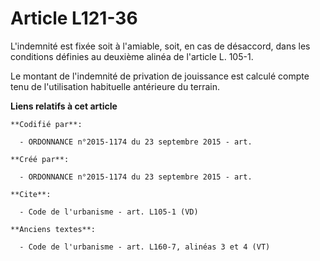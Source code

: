 # Article L121-36

L'indemnité est fixée soit à l'amiable, soit, en cas de désaccord, dans les conditions définies au deuxième alinéa de
l'article L. 105-1. 

Le montant de l'indemnité de privation de jouissance est calculé compte tenu de l'utilisation habituelle antérieure du
terrain.

**Liens relatifs à cet article**

	**Codifié par**:

	  - ORDONNANCE n°2015-1174 du 23 septembre 2015 - art.

	**Créé par**:

	  - ORDONNANCE n°2015-1174 du 23 septembre 2015 - art.

	**Cite**:

	  - Code de l'urbanisme - art. L105-1 (VD)

	**Anciens textes**:

	  - Code de l'urbanisme - art. L160-7, alinéas 3 et 4 (VT)
